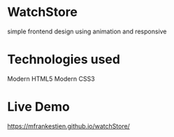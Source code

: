 # WatchStore

simple frontend design using animation and responsive 

# Technologies used

Modern HTML5
Modern CSS3

# Live Demo 

https://mfrankestien.github.io/watchStore/
